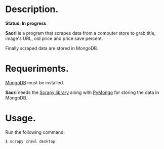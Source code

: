 # Description.

**Status: In progress**

**Saori** is a program that scrapes data from a computer store to grab title, image's URL,  old price and price save percent.

Finally scraped data are stored in MongoDB. 


# Requeriments.

[MongoDB](https://docs.mongodb.com/manual/installation/) must be installed.

**Saori** needs the [Scrapy library](http://doc.scrapy.org/en/1.0/) along with [PyMongo](http://api.mongodb.com/python/3.0.3/)  for storing the data in MongoDB.


#  Usage.

Run the following command:
```sh
$ scrapy crawl desktop
```
